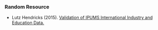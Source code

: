 

### Random Resource

- Lutz Hendricks (2015). [Validation of IPUMS International Industry and Education Data.](https://lhendricks.org/Research/published/validation_ipumsi.pdf)

